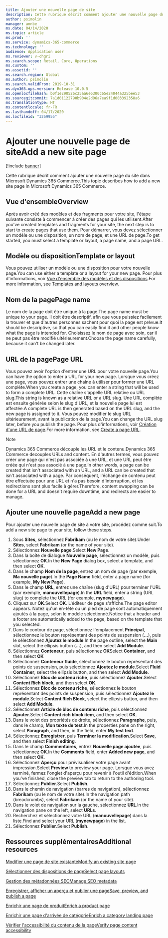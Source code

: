 ```yaml
---
title: Ajouter une nouvelle page de site
description: Cette rubrique décrit comment ajouter une nouvelle page du site dans Microsoft Dynamics 365 Commerce.
author: psimolin
manager: annbe
ms.date: 04/14/2020
ms.topic: article
ms.prod: ''
ms.service: dynamics-365-commerce
ms.technology: ''
audience: Application user
ms.reviewer: v-chgri
ms.search.scope: Retail, Core, Operations
ms.custom: ''
ms.assetid: ''
ms.search.region: Global
ms.author: psimolin
ms.search.validFrom: 2019-10-31
ms.dyn365.ops.version: Release 10.0.5
ms.openlocfilehash: b0f1e290526c25aa6e6300c65e24044a325bee53
ms.sourcegitcommit: 7a1d01122790b904e2d96a7ea9f1d003392358a6
ms.translationtype: HT
ms.contentlocale: fr-FR
ms.lasthandoff: 04/17/2020
ms.locfileid: "3269956"
---
```

# <a name="add-a-new-site-page"></a><span data-ttu-id="b22c9-103">Ajouter une nouvelle page de site</span><span class="sxs-lookup"><span data-stu-id="b22c9-103">Add a new site page</span></span>


[!include [banner](includes/banner.md)]

<span data-ttu-id="b22c9-104">Cette rubrique décrit comment ajouter une nouvelle page du site dans Microsoft Dynamics 365 Commerce.</span><span class="sxs-lookup"><span data-stu-id="b22c9-104">This topic describes how to add a new site page in Microsoft Dynamics 365 Commerce.</span></span>

## <a name="overview"></a><span data-ttu-id="b22c9-105">Vue d'ensemble</span><span class="sxs-lookup"><span data-stu-id="b22c9-105">Overview</span></span>

<span data-ttu-id="b22c9-106">Après avoir créé des modèles et des fragments pour votre site, l'étape suivante consiste à commencer à créer des pages qui les utilisent.</span><span class="sxs-lookup"><span data-stu-id="b22c9-106">After you've created templates and fragments for your site, the next step is to start to create pages that use them.</span></span> <span data-ttu-id="b22c9-107">Pour démarrer, vous devez sélectionner un modèle ou une disposition, un nom de page, et une URL de page.</span><span class="sxs-lookup"><span data-stu-id="b22c9-107">To get started, you must select a template or layout, a page name, and a page URL.</span></span>

## <a name="template-or-layout"></a><span data-ttu-id="b22c9-108">Modèle ou disposition</span><span class="sxs-lookup"><span data-stu-id="b22c9-108">Template or layout</span></span>

<span data-ttu-id="b22c9-109">Vous pouvez utiliser un modèle ou une disposition pour votre nouvelle page.</span><span class="sxs-lookup"><span data-stu-id="b22c9-109">You can use either a template or a layout for your new page.</span></span> <span data-ttu-id="b22c9-110">Pour plus d'informations, voir [Vue d'ensemble des modèles et des dispositions](templates-layouts-overview.md).</span><span class="sxs-lookup"><span data-stu-id="b22c9-110">For more information, see [Templates and layouts overview](templates-layouts-overview.md).</span></span>

## <a name="page-name"></a><span data-ttu-id="b22c9-111">Nom de la page</span><span class="sxs-lookup"><span data-stu-id="b22c9-111">Page name</span></span>

<span data-ttu-id="b22c9-112">Le nom de la page doit être unique à la page.</span><span class="sxs-lookup"><span data-stu-id="b22c9-112">The page name must be unique to your page.</span></span> <span data-ttu-id="b22c9-113">Il doit être descriptif, afin que vous puissiez facilement la trouver et que d'autres personnes sachent pour quoi la page est prévue.</span><span class="sxs-lookup"><span data-stu-id="b22c9-113">It should be descriptive, so that you can easily find it and other people know what the page is intended for.</span></span> <span data-ttu-id="b22c9-114">Choisissez le nom de page avec soin, car il ne peut pas être modifié ultérieurement.</span><span class="sxs-lookup"><span data-stu-id="b22c9-114">Choose the page name carefully, because it can't be changed later.</span></span>

## <a name="page-url"></a><span data-ttu-id="b22c9-115">URL de la page</span><span class="sxs-lookup"><span data-stu-id="b22c9-115">Page URL</span></span>

<span data-ttu-id="b22c9-116">Vous pouvez avoir l'option d'entrer une URL pour votre nouvelle page.</span><span class="sxs-lookup"><span data-stu-id="b22c9-116">You can have the option to enter a URL for your new page.</span></span> <span data-ttu-id="b22c9-117">Lorsque vous créez une page, vous pouvez entrer une chaîne à utiliser pour former une URL complète.</span><span class="sxs-lookup"><span data-stu-id="b22c9-117">When you create a page, you can enter a string that will be used to form a complete URL.</span></span> <span data-ttu-id="b22c9-118">Cette chaîne s'appelle URL relative ou URL slug.</span><span class="sxs-lookup"><span data-stu-id="b22c9-118">This string is known as a relative URL or a URL slug.</span></span> <span data-ttu-id="b22c9-119">Une URL complète est ensuite générée selon le slug d'URL, et la nouvelle page lui est affectée.</span><span class="sxs-lookup"><span data-stu-id="b22c9-119">A complete URL is then generated based on the URL slug, and the new page is assigned to it.</span></span> <span data-ttu-id="b22c9-120">Vous pouvez modifier le slug URL ultérieurement, avant la publication de la page.</span><span class="sxs-lookup"><span data-stu-id="b22c9-120">You can change the URL slug later, before you publish the page.</span></span> <span data-ttu-id="b22c9-121">Pour plus d'informations, voir [Création d'une URL de page](create-page-URL.md).</span><span class="sxs-lookup"><span data-stu-id="b22c9-121">For more information, see [Create a page URL](create-page-URL.md).</span></span>

> [!NOTE]
> <span data-ttu-id="b22c9-122">Dynamics 365 Commerce découple les URL et le contenu.</span><span class="sxs-lookup"><span data-stu-id="b22c9-122">Dynamics 365 Commerce decouples URLs and content.</span></span> <span data-ttu-id="b22c9-123">En d'autres termes, vous pouvez créer une page qui n'est pas associée à une URL, et une URL peut être créée qui n'est pas associé à une page.</span><span class="sxs-lookup"><span data-stu-id="b22c9-123">In other words, a page can be created that isn't associated with an URL, and a URL can be created that isn't associated with a page.</span></span> <span data-ttu-id="b22c9-124">Par conséquent, l'échange de contenu peut être effectuée pour une URL et n'a pas besoin d'interruption, et les redirections sont plus facile à gérer.</span><span class="sxs-lookup"><span data-stu-id="b22c9-124">Therefore, content swapping can be done for a URL and doesn't require downtime, and redirects are easier to manage.</span></span>

## <a name="add-a-new-page"></a><span data-ttu-id="b22c9-125">Ajouter une nouvelle page</span><span class="sxs-lookup"><span data-stu-id="b22c9-125">Add a new page</span></span>

<span data-ttu-id="b22c9-126">Pour ajouter une nouvelle page de site à votre site, procédez comme suit.</span><span class="sxs-lookup"><span data-stu-id="b22c9-126">To add a new site page to your site, follow these steps.</span></span>

1. <span data-ttu-id="b22c9-127">Sous **Sites**, sélectionnez **Fabrikam** (ou le nom de votre site).</span><span class="sxs-lookup"><span data-stu-id="b22c9-127">Under **Sites**, select **Fabrikam** (or the name of your site).</span></span>
1. <span data-ttu-id="b22c9-128">Sélectionnez **Nouvelle page**.</span><span class="sxs-lookup"><span data-stu-id="b22c9-128">Select **New Page**.</span></span>
1. <span data-ttu-id="b22c9-129">Dans la boîte de dialogue **Nouvelle page**, sélectionnez un modèle, puis sélectionnez **OK**.</span><span class="sxs-lookup"><span data-stu-id="b22c9-129">In the **New Page** dialog box, select a template, and then select **OK**.</span></span>
1. <span data-ttu-id="b22c9-130">Dans le champ **Nom de la page**, entrez un nom de page (par exemple, **Ma nouvelle page**).</span><span class="sxs-lookup"><span data-stu-id="b22c9-130">In the **Page Name** field, enter a page name (for example, **My New Page**).</span></span>
1. <span data-ttu-id="b22c9-131">Dans le champ **URL**, entrez une chaîne (slug d'URL) pour terminer l'URL (par exemple, **manouvellepage**).</span><span class="sxs-lookup"><span data-stu-id="b22c9-131">In the **URL** field, enter a string (URL slug) to complete the URL (for example, **mynewpage**).</span></span>
1. <span data-ttu-id="b22c9-132">Cliquez sur **OK**.</span><span class="sxs-lookup"><span data-stu-id="b22c9-132">Select **OK**.</span></span> <span data-ttu-id="b22c9-133">L'éditeur de page s'affiche.</span><span class="sxs-lookup"><span data-stu-id="b22c9-133">The page editor appears.</span></span> <span data-ttu-id="b22c9-134">Notez qu'un en-tête ou un pied de page sont automatiquement ajoutés à la page, selon le modèle sélectionné.</span><span class="sxs-lookup"><span data-stu-id="b22c9-134">Notice that a header and a footer are automatically added to the page, based on the template that you selected.</span></span>
1. <span data-ttu-id="b22c9-135">Dans le contour de page, sélectionnez l'emplacement **Principal**, sélectionnez le bouton représentant des points de suspension (**...**), puis le sélectionnez **Ajoutez le module**.</span><span class="sxs-lookup"><span data-stu-id="b22c9-135">In the page outline, select the **Main** slot, select the ellipsis button (**...**), and then select **Add Module**.</span></span>
1. <span data-ttu-id="b22c9-136">Sélectionnez **Conteneur**, puis sélectionnez **OK**</span><span class="sxs-lookup"><span data-stu-id="b22c9-136">Select **Container**, and then select **OK**</span></span>
1. <span data-ttu-id="b22c9-137">Sélectionnez **Conteneur fluide**, sélectionnez le bouton représentant des points de suspension, puis sélectionnez **Ajoutez le module**.</span><span class="sxs-lookup"><span data-stu-id="b22c9-137">Select **Fluid Container**, select the ellipsis button, and then select **Add Module**.</span></span>
1. <span data-ttu-id="b22c9-138">Sélectionnez **Bloc de contenu riche**, puis sélectionnez **Ajouter**.</span><span class="sxs-lookup"><span data-stu-id="b22c9-138">Select **Content Rich block**, and then select **OK**.</span></span>
1. <span data-ttu-id="b22c9-139">Sélectionnez **Bloc de contenu riche**, sélectionnez le bouton représentant des points de suspension, puis sélectionnez **Ajoutez le module**.</span><span class="sxs-lookup"><span data-stu-id="b22c9-139">Select **Content Rich Block**, select the ellipsis button, and then select **Add Module**.</span></span>
1. <span data-ttu-id="b22c9-140">Sélectionnez **Article de bloc de contenu riche**, puis sélectionnez **Ajouter**.</span><span class="sxs-lookup"><span data-stu-id="b22c9-140">Select **Content rich block item**, and then select **OK**.</span></span>
1. <span data-ttu-id="b22c9-141">Dans le volet des propriétés de droite, sélectionnez **Paragraphe**, puis, dans le champ, **Mon texte de test**.</span><span class="sxs-lookup"><span data-stu-id="b22c9-141">In the properties pane on the right, select **Paragraph**, and then, in the field, enter **My test text**.</span></span>
1. <span data-ttu-id="b22c9-142">Sélectionnez **Enregistrer**, puis **Terminer la modification**.</span><span class="sxs-lookup"><span data-stu-id="b22c9-142">Select **Save**, and then select **Finish editing**.</span></span>
1. <span data-ttu-id="b22c9-143">Dans le champ **Commentaires**, entrez **Nouvelle page ajoutée**, puis sélectionnez **OK**.</span><span class="sxs-lookup"><span data-stu-id="b22c9-143">In the **Comments** field, enter **Added new page**, and then select **OK**.</span></span>
1. <span data-ttu-id="b22c9-144">Sélectionnez **Aperçu** pour prévisualiser votre page avant impression.</span><span class="sxs-lookup"><span data-stu-id="b22c9-144">Select **Preview** to preview your page.</span></span> <span data-ttu-id="b22c9-145">Lorsque vous avez terminé, fermez l'onglet d'aperçu pour revenir à l'outil d'édition.</span><span class="sxs-lookup"><span data-stu-id="b22c9-145">When you've finished, close the preview tab to return to the authoring tool.</span></span>
1. <span data-ttu-id="b22c9-146">Sélectionnez **Publier**.</span><span class="sxs-lookup"><span data-stu-id="b22c9-146">Select **Publish**.</span></span>
1. <span data-ttu-id="b22c9-147">Dans le chemin de navigation (barres de navigation), sélectionnez **Fabrikam** (ou le nom de votre site).</span><span class="sxs-lookup"><span data-stu-id="b22c9-147">In the navigation path (breadcrumbs), select **Fabrikam** (or the name of your site).</span></span>
1. <span data-ttu-id="b22c9-148">Dans le volet de navigation sur la gauche, sélectionnez **URL**.</span><span class="sxs-lookup"><span data-stu-id="b22c9-148">In the navigation pane on the left, select **URLs**.</span></span>
1. <span data-ttu-id="b22c9-149">Recherchez et sélectionnez votre URL (**manouvellepage**) dans la liste.</span><span class="sxs-lookup"><span data-stu-id="b22c9-149">Find and select your URL (**mynewpage**) in the list.</span></span>
1. <span data-ttu-id="b22c9-150">Sélectionnez **Publier**.</span><span class="sxs-lookup"><span data-stu-id="b22c9-150">Select **Publish**.</span></span>

## <a name="additional-resources"></a><span data-ttu-id="b22c9-151">Ressources supplémentaires</span><span class="sxs-lookup"><span data-stu-id="b22c9-151">Additional resources</span></span>

[<span data-ttu-id="b22c9-152">Modifier une page de site existante</span><span class="sxs-lookup"><span data-stu-id="b22c9-152">Modify an existing site page</span></span>](modify-existing-page.md)

[<span data-ttu-id="b22c9-153">Sélectionner des dispositions de page</span><span class="sxs-lookup"><span data-stu-id="b22c9-153">Select page layouts</span></span>](select-page-layouts.md)

[<span data-ttu-id="b22c9-154">Gestion des métadonnées SEO</span><span class="sxs-lookup"><span data-stu-id="b22c9-154">Manage SEO metadata</span></span>](manage-seo-metadata.md)

[<span data-ttu-id="b22c9-155">Enregistrer, afficher un aperçu et publier une page</span><span class="sxs-lookup"><span data-stu-id="b22c9-155">Save, preview, and publish a page</span></span>](save-preview-publish-page.md)

[<span data-ttu-id="b22c9-156">Enrichir une page de produit</span><span class="sxs-lookup"><span data-stu-id="b22c9-156">Enrich a product page</span></span>](enrich-product-page.md)

[<span data-ttu-id="b22c9-157">Enrichir une page d'arrivée de catégorie</span><span class="sxs-lookup"><span data-stu-id="b22c9-157">Enrich a category landing page</span></span>](enrich-category-page.md)

[<span data-ttu-id="b22c9-158">Vérifier l'accessibilité du contenu de la page</span><span class="sxs-lookup"><span data-stu-id="b22c9-158">Verify page content accessibility</span></span>](verify-accessibility.md)
